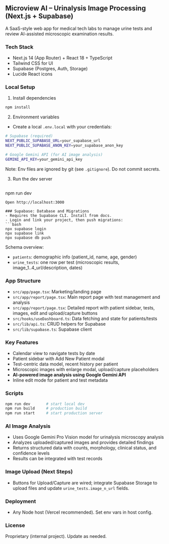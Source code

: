 ## Microview AI – Urinalysis Image Processing (Next.js + Supabase)

A SaaS-style web app for medical tech labs to manage urine tests and review AI-assisted microscopic examination results.

### Tech Stack
- Next.js 14 (App Router) + React 18 + TypeScript
- Tailwind CSS for UI
- Supabase (Postgres, Auth, Storage)
- Lucide React icons

### Local Setup
1) Install dependencies
```bash
npm install
```

2) Environment variables
- Create a local `.env.local` with your credentials:
```bash
# Supabase (required)
NEXT_PUBLIC_SUPABASE_URL=your_supabase_url
NEXT_PUBLIC_SUPABASE_ANON_KEY=your_supabase_anon_key

# Google Gemini API (for AI image analysis)
GEMINI_API_KEY=your_gemini_api_key
```
Note: Env files are ignored by git (see `.gitignore`). Do not commit secrets.

3) Run the dev server
   ```bash
npm run dev
   ```
Open http://localhost:3000

### Supabase: Database and Migrations
- Requires the Supabase CLI. Install from docs.
- Login and link your project, then push migrations:
   ```bash
npx supabase login
npx supabase link
npx supabase db push
```
Schema overview:
- `patients`: demographic info (patient_id, name, age, gender)
- `urine_tests`: one row per test (microscopic results, image_1..4_url/description, dates)

### App Structure
- `src/app/page.tsx`: Marketing/landing page
- `src/app/report/page.tsx`: Main report page with test management and analysis
- `src/app/report/page.tsx`: Detailed report with patient sidebar, tests, images, edit and upload/capture buttons
- `src/hooks/useDashboard.ts`: Data fetching and state for patients/tests
- `src/lib/api.ts`: CRUD helpers for Supabase
- `src/lib/supabase.ts`: Supabase client

### Key Features
- Calendar view to navigate tests by date
- Patient sidebar with Add New Patient modal
- Test-centric data model, recent history per patient
- Microscopic images with enlarge modal, upload/capture placeholders
- **AI-powered image analysis using Google Gemini API**
- Inline edit mode for patient and test metadata

### Scripts
```bash
npm run dev       # start local dev
npm run build     # production build
npm run start     # start production server
```

### AI Image Analysis
- Uses Google Gemini Pro Vision model for urinalysis microscopy analysis
- Analyzes uploaded/captured images and provides detailed findings
- Returns structured data with counts, morphology, clinical status, and confidence levels
- Results can be integrated with test records

### Image Upload (Next Steps)
- Buttons for Upload/Capture are wired; integrate Supabase Storage to upload files and update `urine_tests.image_n_url` fields.

### Deployment
- Any Node host (Vercel recommended). Set env vars in host config.

### License
Proprietary (internal project). Update as needed.